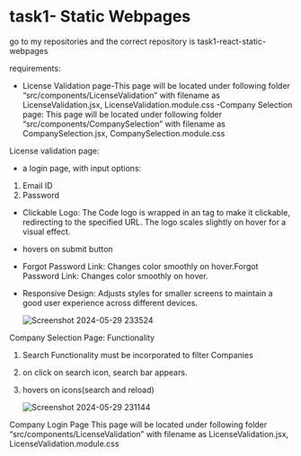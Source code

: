 # task1- Static Webpages
go to my repositories and 
the correct repository is task1-react-static-webpages

requirements:
- License Validation page-This page will be located under following folder “src/components/LicenseValidation” 
with filename as LicenseValidation.jsx, LicenseValidation.module.css
-Company Selection page: This page will be located under following folder “src/components/CompanySelection” 
with filename as CompanySelection.jsx, CompanySelection.module.css

 License validation page: 
-  a login page, with  input options: 
1. Email ID 
2. Password
- Clickable Logo: The Code logo is wrapped in an <a> tag to make it clickable, redirecting to the specified URL. The logo scales slightly on hover for a visual effect.
- hovers on submit button
- Forgot Password Link: Changes color smoothly on hover.Forgot Password Link: Changes color smoothly on hover.
- Responsive Design: Adjusts styles for smaller screens to maintain a good user experience across different devices.

  ![Screenshot 2024-05-29 233524](https://github.com/sahithi-kanjarla/task1-codeplayers-intern-/assets/139060052/61e10c4e-4d4d-49b4-9f78-91d8ca33fb13)

Company Selection Page: 
Functionality 
1. Search Functionality must be incorporated to filter Companies
2. on click on search icon, search bar appears.
3. hovers on icons(search and reload)

   ![Screenshot 2024-05-29 231144](https://github.com/sahithi-kanjarla/task1-codeplayers-intern-/assets/139060052/3ffe9531-7a35-4634-8780-4777c51e8ea9)

Company Login Page 
This page will be located under following folder “src/components/LicenseValidation” 
with filename as LicenseValidation.jsx, LicenseValidation.module.css 
